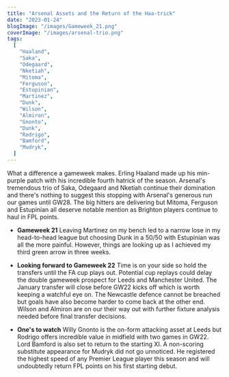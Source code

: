```yaml
---
title: "Arsenal Assets and the Return of the Haa-trick"
date: "2023-01-24"
blogImage: "/images/Gameweek_21.png"
coverImage: "/images/arsenal-trio.png"
tags:
  [
    "Haaland",
    "Saka",
    "Odegaard",
    "Nketiah",
    "Mitoma",
    "Ferguson",
    "Estupinian",
    "Martinez",
    "Dunk",
    "Wilson",
    "Almiron",
    "Gnonto",
    "Dunk",
    "Rodrigo",
    "Bamford",
    "Mudryk",
  ]
---
```


What a difference a gameweek makes. Erling Haaland made up his min-purple patch with his incredible fourth hatrick of the season. Arsenal's tremendous trio of Saka, Odegaard and Nketiah continue their domination and there's nothing to suggest this stopping with Arsenal's generous run our games until GW28. The big hitters are delivering but Mitoma, Ferguson and Estupinian all deserve notable mention as Brighton players continue to haul in FPL points.

- **Gameweek 21** Leaving Martinez on my bench led to a narrow lose in my head-to-head league but choosing Dunk in a 50/50 with Estupinian was all the more painful. However, things are looking up as I achieved my third green arrow in three weeks.
- **Looking forward to Gameweek 22** Time is on your side so hold the transfers until the FA cup plays out. Potential cup replays could delay the double gameweek prospect for Leeds and Manchester United. The January transfer will close before GW22 kicks off which is worth keeping a watchful eye on. The Newcastle defence cannot be breached but goals have also become harder to come back at the other end. Wilson and Almiron are on our their way out with further fixture analysis needed before final transfer decisions.

- **One's to watch** Willy Gnonto is the on-form attacking asset at Leeds but Rodrigo offers incredible value in midfield with two games in GW22. Lord Bamford is also set to return to the starting XI. A non-scoring substitute appearance for Mudryk did not go unnoticed. He registered the highest speed of any Premier League player this season and will undoubtedly return FPL points on his first starting debut.
